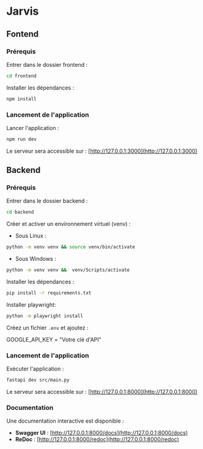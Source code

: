 # Jarvis

## Fontend

### Prérequis

Entrer dans le dossier frontend :

```bash
cd frontend
```

Installer les dépendances :

```bash
npm install
```

### Lancement de l'application

Lancer l'application :

```bash
npm run dev
```

Le serveur sera accessible sur : [http://127.0.0.1:3000](http://127.0.0.1:3000)

## Backend

### Prérequis

Entrer dans le dossier backend :

```bash
cd backend
```

Créer et activer un environnement virtuel (venv) :

- Sous Linux :
```bash
python -m venv venv && source venv/bin/activate
```
- Sous Windows :
```bash
python -m venv venv &&  venv/Scripts/activate
```

Installer les dépendances :

```bash
pip install -r requirements.txt
```

Installer playwright:

```bash
python -m playwright install
```

Créez un fichier `.env` et ajoutez :

GOOGLE_API_KEY = "Votre clé d'API"

### Lancement de l'application

Exécuter l'application :

```bash
fastapi dev src/main.py
```

Le serveur sera accessible sur : [http://127.0.0.1:8000](http://127.0.0.1:8000)

### Documentation

Une documentation interactive est disponible :

- **Swagger UI** : [http://127.0.0.1:8000/docs](http://127.0.0.1:8000/docs)
- **ReDoc** : [http://127.0.0.1:8000/redoc](http://127.0.0.1:8000/redoc)
